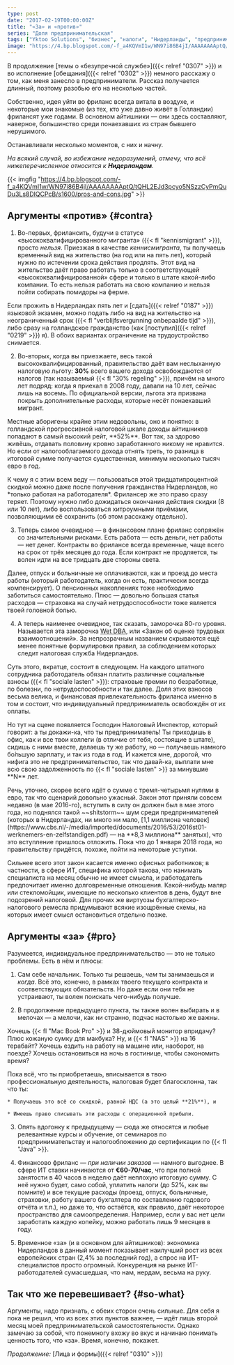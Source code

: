 ```yaml
---
type: post
date: "2017-02-19T00:00:00Z"
title: "«За» и «против»"
series: "Доля предпринимательская"
tags: ["Yktoo Solutions", "бизнес", "налоги", "Нидерланды", "предпринимательство", "работа", "фриланс"]
image: "https://4.bp.blogspot.com/-f_a4KQVmI1w/WN97i86B4jI/AAAAAAAAptQ/tQHL2EJd3pcyo5NSzzCyPmQuDu3Ls8DlQCPcB/s1600/pros-and-cons.jpg"
---
```


В продолжение [темы о «безупречной службе»]({{< relref "0307" >}}) и во исполнение [обещания]({{< relref "0302" >}}) немного расскажу о том, как меня занесло в предприниматели. Рассказ получается длинный, поэтому разобью его на несколько частей.

Собственно, идея уйти во фриланс всегда витала в воздухе, и некоторые мои знакомые (из тех, кто уже давно живёт в Голландии) фрилансят уже годами. В основном айтишники — они здесь составляют, наверное, большинство среди понаехавших из стран бывшего нерушимого.

<!--more-->

Останавливали несколько моментов, с них и начну.

*На всякий случай, во избежание недоразумений, отмечу, что всё нижеперечисленное относится к **Нидерландам**.*

{{< imgfig "https://4.bp.blogspot.com/-f_a4KQVmI1w/WN97i86B4jI/AAAAAAAAptQ/tQHL2EJd3pcyo5NSzzCyPmQuDu3Ls8DlQCPcB/s1600/pros-and-cons.jpg" >}}

## Аргументы «против» {#contra}

1. Во-первых, фрилансить, будучи в статусе «высококвалифицированного мигранта» ({{< fl "kennismigrant" >}}), просто *нельзя*. Приезжая в качестве *кеннисмигранта*, ты получаешь временный вид на жительство (на год или на пять лет), который нужно по истечении срока действия продлять. Этот вид на жительство даёт право работать только в соответствующей «высококвалифицированной» сфере и только в штате какой-либо компании. То есть нельзя работать на свою компанию и нельзя пойти собирать помидоры на ферме.
<p></p>
Если прожить в Нидерландах пять лет и [сдать]({{< relref "0187" >}}) языковой экзамен, можно подать либо на вид на жительство на неограниченный срок ({{< fl "verblijfsvergunning onbepaalde tijd" >}}), либо сразу на голландское гражданство (как [поступил]({{< relref "0219" >}}) я). В обоих вариантах ограничение на трудоустройство снимается.

2. Во-вторых, когда вы приезжаете, весь такой высококвалифицированный, правительство даёт вам неслыханную налоговую льготу: **30%** всего вашего дохода освобождаются от налогов (так называемый {{< fl "30% regeling" >}}), причём на много лет подряд: когда я приехал в 2008 году, давали на 10 лет, сейчас лишь на восемь. По официальной версии, льгота эта призвана покрыть дополнительные расходы, которые несёт понаехавший мигрант.
<p></p>
Местные аборигены крайне этим недовольны, оно и понятно: в голландской прогрессивной налоговой шкале доходы айтишников попадают в самый высокий рейт, **52%**. Вот так, за здорово живёшь, отдавать половину кровно заработанного никому не нравится. Но если от налогооблагаемого дохода отнять треть, то разница в итоговой сумме получается существенная, минимум несколько тысяч евро в год.
<p></p>
К чему я с этим всем веду — пользоваться этой тридцатипроцентной скидкой можно даже после получения гражданства Нидерландов, но *только работая на работодателя*. Фрилансер же это право сразу теряет. Поэтому нужно либо дожидаться окончания действия скидки (8 или 10 лет), либо воспользоваться хитроумными приёмами, позволяющими её сохранить (об этом расскажу отдельно).

3. Теперь самое очевидное — в финансовом плане фриланс сопряжён со значительными рисками. Есть работа — есть деньги, нет работы — нет денег. Контракты во фрилансе всегда временные, чаще всего на срок от трёх месяцев до года. Если контракт не продляется, ты волен идти на все тридцать две стороны света.
<p></p>
Далее, отпуск и больничные не оплачиваются, как и проезд до места работы (который работодатель, когда он есть, практически всегда компенсирует). О пенсионных накоплениях тоже необходимо заботиться самостоятельно. Плюс — довольно большая статья расходов — страховка на случай нетрудоспособности тоже является твоей головной болью.

4. А теперь наименее очевидное, так сказать, заморочка 80-го уровня. Называется эта заморочка [Wet DBA](https://www.belastingdienst.nl/dba), или «Закон об оценке трудовых взаимоотношений». За непрозрачным названием скрываются ещё менее понятные формулировки правил, за соблюдением которых следит налоговая служба Нидерландов.
<p></p>
Суть этого, вкратце, состоит в следующем. На каждого штатного сотрудника работодатель обязан платить различные социальные взносы ({{< fl "sociale lasten" >}}): страховые премии по безработице, по болезни, по нетрудоспособности и так далее. Доля этих взносов весьма велика, и финансовая привлекательность фриланса именно в том и состоит, что индивидуальный предприниматель освобождён от их оплаты.
<p></p>
Но тут на сцене появляется Господин Налоговый Инспектор, который говорит: а ты докажи-ка, что ты предприниматель! Ты приходишь в офис, как и все твои коллеги (в отличие от тебя, состоящие в штате), сидишь с ними вместе, делаешь ту же работу, но — получаешь намного бо́льшую зарплату, и так из года в год. И кажется мне, дорогой, что нифига это не предпринимательство, так что давай-ка, выплати мне всю свою задолженность по {{< fl "sociale lasten" >}} за минувшие **N** лет.
<p></p>
Речь, уточню, скорее всего идёт о сумме с тремя-четырьмя нулями в евро, так что сценарий довольно ужасный. Закон этот приняли совсем недавно (в мае 2016-го), вступить в силу он должен был в мае этого года, но поднялся такой ~~shitstorm~~ шум среди предпринимателей (которых в Нидерландах, ни много ни мало, [1,1 миллиона человек](https://www.cbs.nl/-/media/imported/documents/2016/53/2016st01-werknemers-en-zelfstandigen.pdf) — на **8,3 миллиона** занятых), что это вступление пришлось отложить. Пока что до 1 января 2018 года, но правительству придётся, похоже, пойти на некоторые уступки.
<p></p>
Сильнее всего этот закон касается именно офисных работников; в частности, в сфере ИТ, специфика которой такова, что нанимать специалиста на месяц обычно не имеет смысла, и работодатель предпочитает именно долговременные отношения. Какой-нибудь маляр или стекломойщик, имеющие по несколько клиентов в день, будут вне подозрений налоговой. Для прочих же виртуозы бухгалтерско-налогового ремесла придумывают всякие изощрённые схемы, на которых имеет смысл остановиться отдельно позже.


## Аргументы «за» {#pro}

Разумеется, индивидуальное предпринимательство — это не только проблемы. Есть в нём и плюсы:

1. Сам себе начальник. Только ты решаешь, *чем* ты занимаешься и *когда*. Всё это, конечно, в рамках твоего текущего контракта и соответствующих обязательств. Но даже если они тебя не устраивают, ты волен поискать чего-нибудь получше.

2. В продолжение предыдущего пункта, ты также волен выбирать и в мелочах — а мелочи, как ни странно, подчас настолько же важны.
<p></p>
Хочешь {{< fl "Mac Book Pro" >}} и 38-дюймовый монитор впридачу? Плюс кожаную сумку для макбука? Ну, и {{< fl "NAS" >}} на 16 терабайт? Хочешь ездить на работу на машине или, наоборот, на поезде? Хочешь остановиться на ночь в гостинице, чтобы сэкономить время?
<p></p>
Пока всё, что ты приобретаешь, вписывается в твою профессиональную деятельность, налоговая будет благосклонна, так что ты:

    * Получаешь это всё со скидкой, равной НДС (а это целый **21%**), и

    * Имеешь право списывать эти расходы с операционной прибыли.

3. Опять вдогонку к предыдущему — сюда же относятся и любые релевантные курсы и обучение, от семинаров по предпринимательству и налогообложению до сертификации по {{< fl "Java" >}}.

4. Финансово фриланс — *при наличии заказов* — намного выгоднее. В сфере ИТ ставки начинаются от **€60-70/час**, что при полной занятости в 40 часов в неделю даёт неплохую итоговую сумму. С неё нужно будет, само собой, уплатить налоги (до 52%, как вы помните) и все текущие расходы (проезд, отпуск, больничные, страховки, работу вашего бухгалтера по составлению годового отчёта и т.п.), но даже то, что остаётся, как правило, даёт некоторое пространство для самоопределения. Например, если у вас нет цели заработать каждую копейку, можно работать лишь 9 месяцев в году.

5. Временное «за» (и в основном для айтишников): экономика Нидерландов в данный момент показывает наилучший рост из всех европейских стран (2,4% за последний год), а спрос на ИТ-специалистов просто огромный. Конкуренция на рынке ИТ-работодателей сумасшедшая, что нам, нердам, весьма на руку.


## Так что же перевешивает? {#so-what}

Аргументы, надо признать, с обеих сторон очень сильные. Для себя я пока не решил, что из всех этих пунктов важнее, — идёт лишь второй месяц моей предпринимательской самостоятельности. Однако замечаю за собой, что понемногу вхожу во вкус и начинаю понимать ценность того, что «за». Время, конечно, покажет.

*Продолжение:* [Лица и формы]({{< relref "0310" >}})

